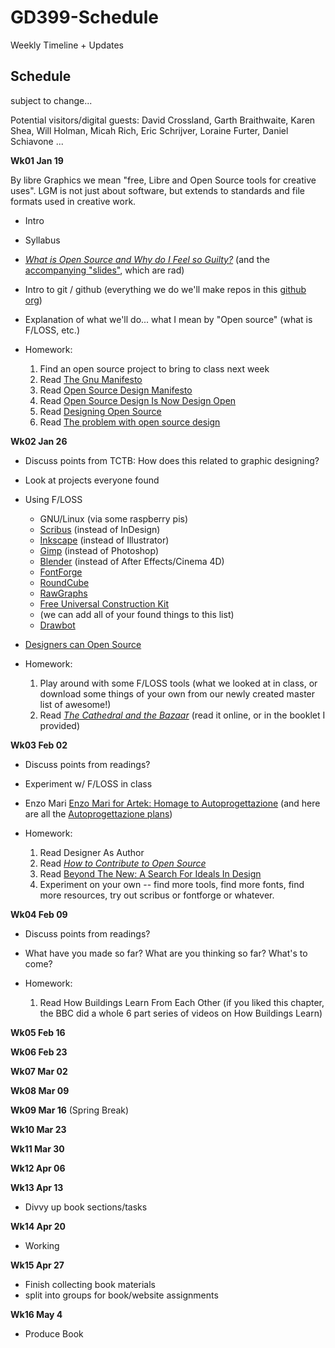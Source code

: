 # GD399-Schedule
Weekly Timeline + Updates

## Schedule

subject to change...

Potential visitors/digital guests: David Crossland, Garth Braithwaite, Karen Shea, Will Holman, Micah Rich, Eric Schrijver, Loraine Furter, Daniel Schiavone ...

**Wk01 Jan 19**

By libre Graphics we mean "free, Libre and Open Source tools for creative uses". LGM is not just about software, but extends to standards and file formats used in creative work.

- Intro
- Syllabus
- [_What is Open Source and Why do I Feel so Guilty?_](http://byfat.xxx/what-is-opensource-and-why-do-i-feel-so-guilty) (and the [accompanying "slides"](http://fat.github.io/slides-os-guilt/), which are rad)
- Intro to git / github (everything we do we'll make repos in this [github org](https://github.com/gd399-osd))
- Explanation of what we'll do... what I mean by "Open source" (what is F/LOSS, etc.)
- Homework:

  1. Find an open source project to bring to class next week
  2. Read [The Gnu Manifesto](https://www.gnu.org/gnu/manifesto.html)
  4. Read [Open Source Design Manifesto]()
  5. Read [Open Source Design Is Now Design Open]()
  6. Read [Designing Open Source]()
  7. Read [The problem with open source design]()

**Wk02 Jan 26**

- Discuss points from TCTB: How does this related to graphic designing?
- Look at projects everyone found
- Using F/LOSS

  - GNU/Linux (via some raspberry pis)
  - [Scribus](https://www.scribus.net/) (instead of InDesign)
  - [Inkscape](https://inkscape.org/en/) (instead of Illustrator)
  - [Gimp](https://www.gimp.org/) (instead of Photoshop)
  - [Blender](https://www.blender.org/) (instead of After Effects/Cinema 4D)
  - [FontForge](https://fontforge.github.io/en-US/)
  - [RoundCube](https://roundcube.net/)
  - [RawGraphs](http://rawgraphs.io/)
  - [Free Universal Construction Kit](http://www.flong.com/projects/free-universal-construction-kit/)
  - (we can add all of your found things to this list)
  - [Drawbot](http://www.drawbot.com/)

- [Designers can Open Source](http://opendesign.foundation/articles/designers-can-open-source-session-video/)

- Homework:

  1. Play around with some F/LOSS tools (what we looked at in class, or download some things of your own from our newly created master list of awesome!)
  3. Read [_The Cathedral and the Bazaar_](http://www.catb.org/~esr/writings/cathedral-bazaar/cathedral-bazaar/index.html#catbmain) (read it online, or in the booklet I provided)

**Wk03 Feb 02**

- Discuss points from readings?
- Experiment w/ F/LOSS in class
- Enzo Mari [Enzo Mari for Artek: Homage to Autoprogettazione](https://vimeo.com/39684024) (and here are all the [Autoprogettazione plans](/PDFs/Enzo-Mari-Autoprogettazione.pdf))
- Homework:

  1. Read Designer As Author
  2. Read [_How to Contribute to Open Source_](https://opensource.guide/how-to-contribute/)
  2. Read [Beyond The New: A Search For Ideals In Design](http://www.readingdesign.org/beyond-the-new)
  3. Experiment on your own -- find more tools, find more fonts, find more resources, try out scribus or fontforge or whatever.

**Wk04 Feb 09**

- Discuss points from readings?
- What have you made so far? What are you thinking so far? What's to come?
- Homework:

  1. Read How Buildings Learn From Each Other (if you liked this chapter, the BBC did a whole 6 part series of videos on How Buildings Learn)

**Wk05 Feb 16**

**Wk06 Feb 23**

**Wk07 Mar 02**

**Wk08 Mar 09**

**Wk09 Mar 16** (Spring Break)

**Wk10 Mar 23**

**Wk11 Mar 30**

**Wk12 Apr 06**

**Wk13 Apr 13**

- Divvy up book sections/tasks

**Wk14 Apr 20**

- Working

**Wk15 Apr 27**

- Finish collecting book materials
- split into groups for book/website assignments

**Wk16 May 4**

- Produce Book
